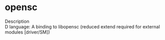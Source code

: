 # opensc


Description<br>
D language: A binding to libopensc (reduced extend required for external modules [driver/SM])
